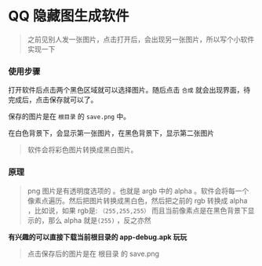 # QQ 隐藏图生成软件

> 之前见别人发一张图片，点击打开后，会出现另一张图片，所以写个小软件实现一下



### 使用步骤

打开软件后点击两个黑色区域就可以选择图片。随后点击 `合成` 就会出现界面，待完成后，点击保存就可以了。

保存的图片是在 `根目录` 的 `save.png` 中。

在白色背景下，会显示第一张图片，在黑色背景下，显示第二张图片

> 软件会将彩色图片转换成黑白图片。

### 原理

> png 图片是有透明度选项的 。也就是 argb 中的 alpha 。软件会将每一个像素点遍历。然后把图片转换成黑白色，然后把之前的 rgb 转换成 alpha ，比如说，如果 rgb是: `（255,255,255）` 而且当前像素点是在黑色背景下显示的，那么 alpha 就是`(255)` ，反之亦然



**有兴趣的可以直接下载当前根目录的 app-debug.apk 玩玩**

> 点击保存后的图片是在 根目录 的 save.png